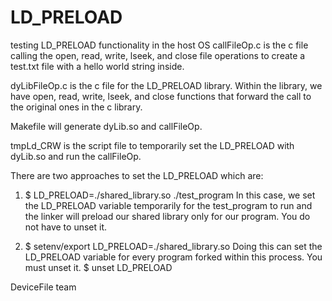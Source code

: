 # LD_PRELOAD
testing LD_PRELOAD functionality in the host OS
callFileOp.c is the c file calling the open, read, write, lseek, and close
file operations
to create a test.txt file with a hello world string inside.

dyLibFileOp.c is the c file for the LD_PRELOAD library. Within the library,
we have open, read, write, lseek, and close functions that forward the call
to the original ones in the c library.

Makefile will generate dyLib.so and callFileOp.

tmpLd_CRW is the script file to temporarily set the LD_PRELOAD with dyLib.so
and run the callFileOp.

There are two approaches to set the LD_PRELOAD which are:
1. $ LD_PRELOAD=./shared_library.so ./test_program
In this case, we set the LD_PRELOAD variable temporarily for the
test_program to run and the linker will preload our shared library only
for our program. You do not have to unset it.

2. $ setenv/export LD_PRELOAD=./shared_library.so
Doing this can set the LD_PRELOAD variable for every program forked within
this process. You must unset it.
$ unset LD_PRELOAD

DeviceFile team